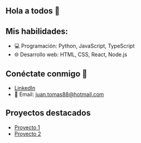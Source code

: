 ## Hola a todos 👋

## Mis habilidades:
- 💻 Programación: Python, JavaScript, TypeScript
- 🌐 Desarrollo web: HTML, CSS, React, Node.js

## Conéctate conmigo 💬
- [LinkedIn](https://www.linkedin.com/in/jtomas88/)
- 📧 Email: juan.tomas88@hotmail.com


## Proyectos destacados

  - [Proyecto 1](https://github.com/JTomas88/proyecto1)
  - [Proyecto 2](https://github.com/JTomas88/proyecto2)

</details>

